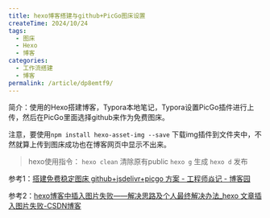 ```yaml
---
title: hexo博客搭建与github+PicGo图床设置
createTime: 2024/10/24
tags:
  - 图床
  - Hexo
  - 博客
categories:
  - 工作流搭建
  - 博客
permalink: /article/dp8emtf9/
---
```



简介：使用的Hexo搭建博客，Typora本地笔记，Typora设置PicGo插件进行上传，然后在PicGo里面选择github来作为免费图床。

注意，要使用`npm install hexo-asset-img --save` 下载img插件到文件夹中，不然就算上传到图床成功也在博客网页中显示不出来。

>hexo使用指令：
	`hexo clean` 清除原有public
	`hexo g` 生成
	`hexo d` 发布


参考1：[搭建免费稳定图床 github+jsdelivr+picgo 方案 - 工程师焱记 - 博客园](https://www.cnblogs.com/hopeblaze/articles/18620540)

参考2：[hexo博客中插入图片失败——解决思路及个人最终解决办法_hexo 文章插入图片失败-CSDN博客](https://blog.csdn.net/m0_43401436/article/details/107191688)
